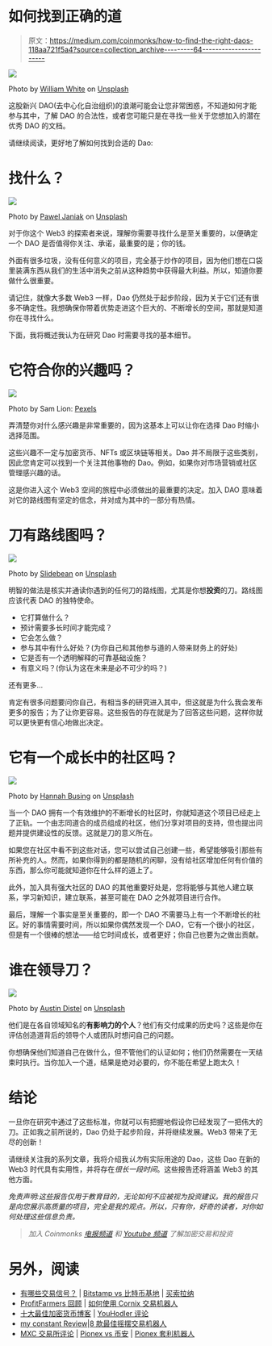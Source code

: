 # 如何找到正确的道

> 原文：<https://medium.com/coinmonks/how-to-find-the-right-daos-118aa721f5a4?source=collection_archive---------64----------------------->

![](img/580d584697febc267bf015c6d3b34c5b.png)

Photo by [William White](https://unsplash.com/@wrwhite3?utm_source=unsplash&utm_medium=referral&utm_content=creditCopyText) on [Unsplash](https://unsplash.com/s/photos/community?utm_source=unsplash&utm_medium=referral&utm_content=creditCopyText)

这股新兴 DAO(去中心化自治组织)的浪潮可能会让您非常困惑，不知道如何才能参与其中，了解 DAO 的合法性，或者您可能只是在寻找一些关于您想加入的潜在优秀 DAO 的文档。

请继续阅读，更好地了解如何找到合适的 Dao:

# 找什么？

![](img/bd7a11d1b439c3b4fb8e84b4cde4a9bd.png)

Photo by [Pawel Janiak](https://unsplash.com/@pawelj?utm_source=unsplash&utm_medium=referral&utm_content=creditCopyText) on [Unsplash](https://unsplash.com/s/photos/searching?utm_source=unsplash&utm_medium=referral&utm_content=creditCopyText)

对于你这个 Web3 的探索者来说，理解你需要寻找什么是至关重要的，以便确定一个 DAO 是否值得你关注、承诺，最重要的是；你的钱。

外面有很多垃圾，没有任何意义的项目，完全基于炒作的项目，因为他们想在口袋里装满东西从我们的生活中消失之前从这种趋势中获得最大利益。所以，知道你要做什么很重要。

请记住，就像大多数 Web3 一样，Dao 仍然处于起步阶段，因为关于它们还有很多不确定性。我想确保你带着优势走进这个巨大的、不断增长的空间，那就是知道你在寻找什么。

下面，我将概述我认为在研究 Dao 时需要寻找的基本细节。

# 它符合你的兴趣吗？

![](img/2250f1e4efed3388c385b5a3ac763450.png)

Photo by Sam Lion: [Pexels](https://www.pexels.com/photo/crop-smiling-freelancer-working-on-laptop-at-cafe-table-outdoors-6001547/)

弄清楚你对什么感兴趣是非常重要的，因为这基本上可以让你在选择 Dao 时缩小选择范围。

这些兴趣不一定与加密货币、NFTs 或区块链等相关。Dao 并不局限于这些类别，因此您肯定可以找到一个关注其他事物的 Dao。例如，如果你对市场营销或社区管理感兴趣的话。

这是你进入这个 Web3 空间的旅程中必须做出的最重要的决定。加入 DAO 意味着对它的路线图有坚定的信念，并对成为其中的一部分有热情。

# 刀有路线图吗？

![](img/5147a678ef92e73cca377df0e3d33995.png)

Photo by [Slidebean](https://unsplash.com/@slidebean?utm_source=unsplash&utm_medium=referral&utm_content=creditCopyText) on [Unsplash](https://unsplash.com/s/photos/roadmap?utm_source=unsplash&utm_medium=referral&utm_content=creditCopyText)

明智的做法是核实并通读你遇到的任何刀的路线图，尤其是你想**投资**的刀。路线图应该代表 DAO 的独特使命。

*   它打算做什么？
*   预计需要多长时间才能完成？
*   它会怎么做？
*   参与其中有什么好处？(为你自己和其他参与道的人带来财务上的好处)
*   它是否有一个透明解释的可靠基础设施？
*   有意义吗？(你认为这在未来是必不可少的吗？)

还有更多…

肯定有很多问题要问你自己，有相当多的研究进入其中，但这就是为什么我会发布更多的报告；为了让你更容易。这些报告的存在就是为了回答这些问题，这样你就可以更快更有信心地做出决定。

# 它有一个成长中的社区吗？

![](img/70d0720f5f90064a7f87e6da65a6a6f2.png)

Photo by [Hannah Busing](https://unsplash.com/@hannahbusing?utm_source=unsplash&utm_medium=referral&utm_content=creditCopyText) on [Unsplash](https://unsplash.com/s/photos/community?utm_source=unsplash&utm_medium=referral&utm_content=creditCopyText)

当一个 DAO 拥有一个有效维护的不断增长的社区时，你就知道这个项目已经走上了正轨。一个由志同道合的成员组成的社区，他们分享对项目的支持，但也提出问题并提供建设性的反馈。这就是刀的意义所在。

如果您在社区中看不到这些对话，您可以尝试自己创建一些，希望能够吸引那些有所补充的人。然而，如果你得到的都是随机的闲聊，没有给社区增加任何有价值的东西，那么你可能就知道你在什么样的道上了。

此外，加入具有强大社区的 DAO 的其他重要好处是，您将能够与其他人建立联系，学习新知识，建立联系，甚至可能在 DAO 之外就项目进行合作。

最后，理解一个事实是至关重要的，即一个 DAO 不需要马上有一个不断增长的社区。好的事情需要时间，所以如果你偶然发现一个 DAO，它有一个很小的社区，但是有一个很棒的想法——给它时间成长，或者更好；你自己也要为之做出贡献。

# 谁在领导刀？

![](img/db456f6851ca33a01597b987bbab77a5.png)

Photo by [Austin Distel](https://unsplash.com/@austindistel?utm_source=unsplash&utm_medium=referral&utm_content=creditCopyText) on [Unsplash](https://unsplash.com/s/photos/leader?utm_source=unsplash&utm_medium=referral&utm_content=creditCopyText)

他们是在各自领域知名的**有影响力的个人**？他们有交付成果的历史吗？这些是你在评估创造道背后的领导个人或团队时想问自己的问题。

你想确保他们知道自己在做什么，但不管他们的认证如何；他们仍然需要在一天结束时执行。当你加入一个道，结果是绝对必要的，你不能在希望上跑太久！

# 结论

一旦你在研究中通过了这些标准，你就可以有把握地假设你已经发现了一把伟大的刀。正如我之前所说的，Dao 仍处于起步阶段，并将继续发展。Web3 带来了无尽的创新！

请继续关注我的系列文章，我将介绍我*认为*有实际用途的 Dao，这些 Dao 在新的 Web3 时代具有实用性，并将存在*很长一段时间*。这些报告还将涵盖 Web3 的其他方面。

*免责声明:这些报告仅用于教育目的，无论如何不应被视为投资建议。我的报告只是向您展示高质量的项目，完全是我的观点。所以，只有你，好奇的读者，对你如何处理这些信息负责。*

> *加入 Coinmonks* [*电报频道*](https://t.me/coincodecap) *和* [*Youtube 频道*](https://www.youtube.com/c/coinmonks/videos) *了解加密交易和投资*

# 另外，阅读

*   [有哪些交易信号？](https://coincodecap.com/trading-signal) | [Bitstamp vs 比特币基地](https://coincodecap.com/bitstamp-coinbase) | [买索拉纳](https://coincodecap.com/buy-solana)
*   [ProfitFarmers 回顾](https://coincodecap.com/profitfarmers-review) | [如何使用 Cornix 交易机器人](https://coincodecap.com/cornix-trading-bot)
*   [十大最佳加密货币博客](https://coincodecap.com/best-cryptocurrency-blogs) | [YouHodler 评论](https://coincodecap.com/youhodler-review)
*   [my constant Review](https://coincodecap.com/myconstant-review)|[8 款最佳摇摆交易机器人](https://coincodecap.com/best-swing-trading-bots)
*   [MXC 交易所评论](/coinmonks/mxc-exchange-review-3af0ec1cba8c) | [Pionex vs 币安](https://coincodecap.com/pionex-vs-binance) | [Pionex 套利机器人](https://coincodecap.com/pionex-arbitrage-bot)